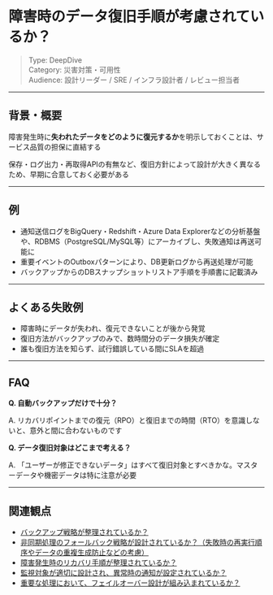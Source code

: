 # 障害時のデータ復旧手順が考慮されているか？

> Type: DeepDive  
> Category: 災害対策・可用性  
> Audience: 設計リーダー / SRE / インフラ設計者 / レビュー担当者

---

## 背景・概要

障害発生時に**失われたデータをどのように復元するか**を明示しておくことは、サービス品質の担保に直結する

保存・ログ出力・再取得APIの有無など、復旧方針によって設計が大きく異なるため、早期に合意しておく必要がある

---

## 例

- 通知送信ログをBigQuery・Redshift・Azure Data Explorerなどの分析基盤や、RDBMS（PostgreSQL/MySQL等）にアーカイブし、失敗通知は再送可能に
- 重要イベントのOutboxパターンにより、DB更新ログから再送処理が可能
- バックアップからのDBスナップショットリストア手順を手順書に記載済み

---

## よくある失敗例

- 障害時にデータが失われ、復元できないことが後から発覚
- 復旧方法がバックアップのみで、数時間分のデータ損失が確定
- 誰も復旧方法を知らず、試行錯誤している間にSLAを超過

---

## FAQ

**Q. 自動バックアップだけで十分？**

A. リカバリポイントまでの復元（RPO）と復旧までの時間（RTO）を意識しないと、意外と間に合わないものです

**Q. データ復旧対象はどこまで考える？**

A. 「ユーザーが修正できないデータ」はすべて復旧対象とすべきかな。マスターデータや機密データは特に注意が必要

---

## 関連観点

- [バックアップ戦略が整理されているか？](https://zenn.dev/kanaria007/articles/8e144eedb890da)
- [非同期処理のフォールバック戦略が設計されているか？（失敗時の再実行順序やデータの重複生成防止などの考慮）](https://zenn.dev/kanaria007/articles/208008692b6050)
- [障害発生時のリカバリ手順が整理されているか？](https://zenn.dev/kanaria007/articles/877af2e2d38b24)
- [監視対象が適切に設計され、異常時の通知が設定されているか？](https://zenn.dev/kanaria007/articles/b727ee6d5c67e3)
- [重要な処理において、フェイルオーバー設計が組み込まれているか？]()
